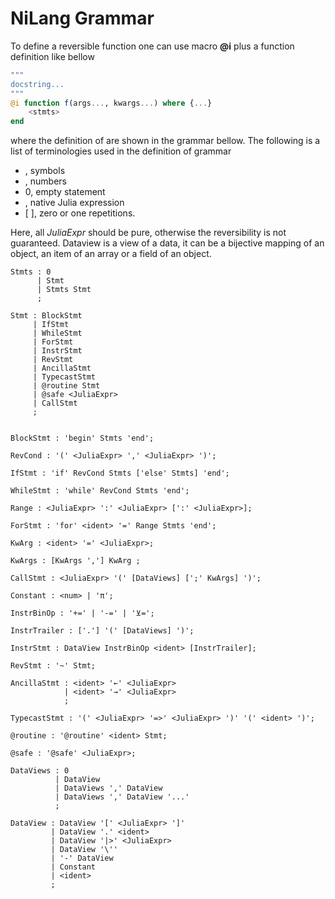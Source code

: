 # NiLang Grammar

To define a reversible function one can use macro **@i** plus a function definition like bellow

```julia
"""
docstring...
"""
@i function f(args..., kwargs...) where {...}
    <stmts>
end
```

where the definition of **<stmts>** are shown in the grammar bellow.
The following is a list of terminologies used in the definition of grammar

* <ident>, symbols
* <num>, numbers
* 0, empty statement
* <JuliaExpr>, native Julia expression
* [ ],  zero or one repetitions.

Here, all $JuliaExpr$ should be pure, otherwise the reversibility is not guaranteed.
Dataview is a view of a data, it can be a bijective mapping of an object, an item of an array or a field of an object.


```bnf
Stmts : 0 
      | Stmt
      | Stmts Stmt
      ;

Stmt : BlockStmt
     | IfStmt
     | WhileStmt
     | ForStmt
     | InstrStmt
     | RevStmt
     | AncillaStmt
     | TypecastStmt 
     | @routine Stmt
     | @safe <JuliaExpr>
     | CallStmt
     ;


BlockStmt : 'begin' Stmts 'end';

RevCond : '(' <JuliaExpr> ',' <JuliaExpr> ')';

IfStmt : 'if' RevCond Stmts ['else' Stmts] 'end';

WhileStmt : 'while' RevCond Stmts 'end';

Range : <JuliaExpr> ':' <JuliaExpr> [':' <JuliaExpr>];

ForStmt : 'for' <ident> '=' Range Stmts 'end';

KwArg : <ident> '=' <JuliaExpr>;

KwArgs : [KwArgs ','] KwArg ;

CallStmt : <JuliaExpr> '(' [DataViews] [';' KwArgs] ')';

Constant : <num> | 'π';

InstrBinOp : '+=' | '-=' | '⊻=';

InstrTrailer : ['.'] '(' [DataViews] ')';

InstrStmt : DataView InstrBinOp <ident> [InstrTrailer];

RevStmt : '~' Stmt;

AncillaStmt : <ident> '←' <JuliaExpr>
            | <ident> '→' <JuliaExpr>
            ;

TypecastStmt : '(' <JuliaExpr> '=>' <JuliaExpr> ')' '(' <ident> ')';

@routine : '@routine' <ident> Stmt;

@safe : '@safe' <JuliaExpr>;

DataViews : 0
          | DataView
          | DataViews ',' DataView
          | DataViews ',' DataView '...'
          ;

DataView : DataView '[' <JuliaExpr> ']'
         | DataView '.' <ident>
         | DataView '|>' <JuliaExpr>
         | DataView '\''
         | '-' DataView
         | Constant
         | <ident>
         ;
```
